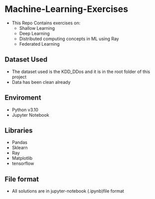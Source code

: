 # Machine-Learning-Exercises
- This Repo Contains exercises on:
    - Shallow Learning
    - Deep Learning 
    - Distributed computing concepts in ML using Ray
    - Federated Learning 

## Dataset Used
- The dataset used is the KDD_DDos and it is in the root folder of this project
- Data has been clean already 

## Enviroment 
- Python v3.10
- Jupyter Notebook

## Libraries 
- Pandas
- Sklearn
- Ray
- Matplotlib
- tensorflow


## File format
- All solutions are in jupyter-notebook (.ipynb)file format

